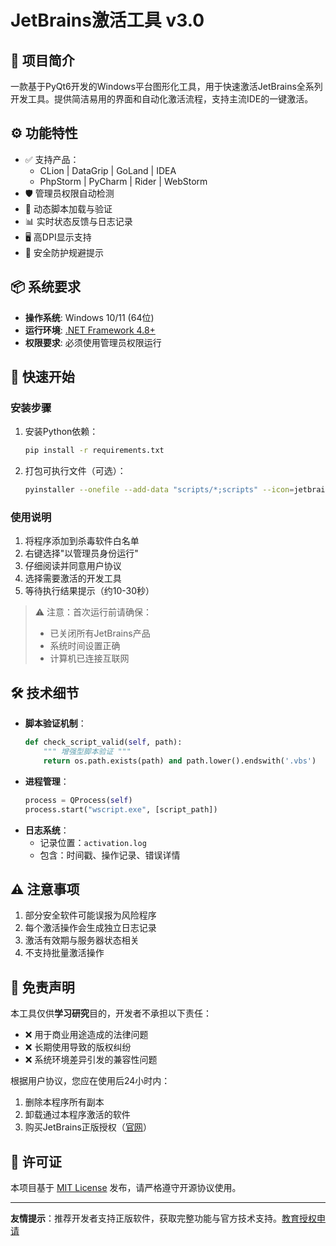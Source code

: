 # JetBrains激活工具 v3.0

## 📖 项目简介

一款基于PyQt6开发的Windows平台图形化工具，用于快速激活JetBrains全系列开发工具。提供简洁易用的界面和自动化激活流程，支持主流IDE的一键激活。

## ⚙️ 功能特性

- ✅ 支持产品：
  - CLion | DataGrip | GoLand | IDEA 
  - PhpStorm | PyCharm | Rider | WebStorm
- 🛡️ 管理员权限自动检测
- 📜 动态脚本加载与验证
- 📊 实时状态反馈与日志记录
- 🖥️ 高DPI显示支持
- 🚦 安全防护规避提示

## 📦 系统要求

- **操作系统**: Windows 10/11 (64位)
- **运行环境**: [.NET Framework 4.8+](https://dotnet.microsoft.com/download/dotnet-framework)
- **权限要求**: 必须使用管理员权限运行

## 🚀 快速开始

### 安装步骤
1. 安装Python依赖：
   ```bash
   pip install -r requirements.txt
   ```
2. 打包可执行文件（可选）：
   ```bash
   pyinstaller --onefile --add-data "scripts/*;scripts" --icon=jetbrains.ico activation.py
   ```

### 使用说明
1. 将程序添加到杀毒软件白名单
2. 右键选择"以管理员身份运行"
3. 仔细阅读并同意用户协议
4. 选择需要激活的开发工具
5. 等待执行结果提示（约10-30秒）

> ⚠️ 注意：首次运行前请确保：
> - 已关闭所有JetBrains产品
> - 系统时间设置正确
> - 计算机已连接互联网

## 🛠️ 技术细节

- **脚本验证机制**：
  ```python
  def check_script_valid(self, path):
      """ 增强型脚本验证 """
      return os.path.exists(path) and path.lower().endswith('.vbs')
  ```
- **进程管理**：
  ```python
  process = QProcess(self)
  process.start("wscript.exe", [script_path])
  ```
- **日志系统**：
  - 记录位置：`activation.log`
  - 包含：时间戳、操作记录、错误详情

## ⚠️ 注意事项

1. 部分安全软件可能误报为风险程序
2. 每个激活操作会生成独立日志记录
3. 激活有效期与服务器状态相关
4. 不支持批量激活操作

## 📜 免责声明

本工具仅供**学习研究**目的，开发者不承担以下责任：
- ❌ 用于商业用途造成的法律问题
- ❌ 长期使用导致的版权纠纷
- ❌ 系统环境差异引发的兼容性问题

根据用户协议，您应在使用后24小时内：
1. 删除本程序所有副本
2. 卸载通过本程序激活的软件
3. 购买JetBrains正版授权（[官网](https://www.jetbrains.com/)）

## 📄 许可证

本项目基于 [MIT License](LICENSE) 发布，请严格遵守开源协议使用。

---

**友情提示**：推荐开发者支持正版软件，获取完整功能与官方技术支持。[教育授权申请](https://www.jetbrains.com/community/education/#students)
